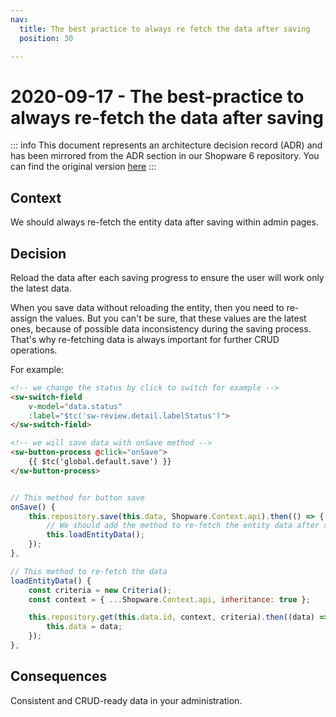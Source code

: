 ```yaml
---
nav:
  title: The best practice to always re fetch the data after saving
  position: 30

---
```


# 2020-09-17 - The best-practice to always re-fetch the data after saving

::: info
This document represents an architecture decision record (ADR) and has been mirrored from the ADR section in our Shopware 6 repository.
You can find the original version [here](https://github.com/shopware/platform/blob/trunk/adr/admin/2020-09-17-the-best-practice-to-always-re-fetch-the-data-after-saving.md)
:::

## Context

We should always re-fetch the entity data after saving within admin pages.

## Decision

Reload the data after each saving progress to ensure the user will work only the latest data.

When you save data without reloading the entity, then you need to re-assign the values. But you can't be sure, that these values are the latest ones, because of possible data inconsistency during the saving process. That's why re-fetching data is always important for further CRUD operations.

For example:

```html
<!-- we change the status by click to switch for example -->
<sw-switch-field
    v-model="data.status"
    :label="$tc('sw-review.detail.labelStatus')">
</sw-switch-field>

<!-- we will save data with onSave method -->
<sw-button-process @click="onSave">
    {{ $tc('global.default.save') }}
</sw-button-process>
```

```javascript

// This method for button save
onSave() {
    this.repository.save(this.data, Shopware.Context.api).then(() => {
        // We should add the method to re-fetch the entity data after save success here
        this.loadEntityData();
    });
},

// This method to re-fetch the data
loadEntityData() {
    const criteria = new Criteria();
    const context = { ...Shopware.Context.api, inheritance: true };

    this.repository.get(this.data.id, context, criteria).then((data) => {
        this.data = data;
    });
},
```

## Consequences

Consistent and CRUD-ready data in your administration.
